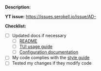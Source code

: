 **Description:**

**YT issue:** https://issues.serokell.io/issue/AD-

**Checklist:**

- [ ] Updated docs if necessary
  - [ ] [README](README.md)
  - [ ] [TUI usage guide](docs/usage-tui.md)
  - [ ] [Configuration documentation](docs/configuration.md)
- [ ] My code complies with the [style guide](docs/code-style.md)
- [ ] Tested my changes if they modify code
